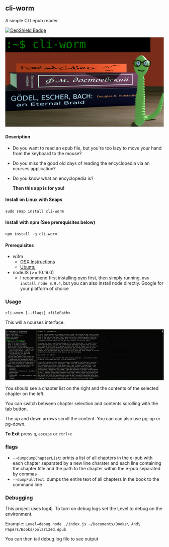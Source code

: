 cli-worm
------------------

A simple CLI epub reader

[![DepShield Badge](https://depshield.sonatype.org/badges/chriswininger/cli-worm/depshield.svg)](https://depshield.github.io)

![Alt text](docs/images/cli-worm-logo.png?raw=true "logo")

#### Description

* Do you want to read an epub file, but you're too lazy to move your hand from the keyboard to the mouse?

* Do you miss the good old days of reading the encyclopedia via an ncurses application?

* Do you know what an encyclopedia is?

  **Then this app is for you!**

#### Install on Linux with Snaps

`sudo snap install cli-worm`

#### Install with npm (See prerequisites below)
`npm install -g cli-worm`

#### Prerequisites
* w3m
    * [OSX Instructions](http://macappstore.org/w3m/)
    * [Ubuntu](https://www.howtoinstall.co/en/ubuntu/xenial/w3m)
* nodeJS (>= 10.19.0)
    * I recommend first installing [nvm](https://github.com/creationix/nvm/blob/master/README.md) first,
    then simply running, `nvm install node 8.9.4`, but you can also install node directly. Google
    for your platform of choice 


### Usage

`cli-worm [--flags] <filePath>`

This will a ncurses interface.

![Alt text](docs/images/cli-worm-screen-grab.png?raw=true "Screen Capture")

You should see a chapter list on the right and the contents of the selected chapter on the left.

You can switch between chapter selection and contents scrolling with the tab button.

The up and down arrows scroll the content. You can can also use pg-up or pg-down.

**To Exit** press `q`, `escape` or `ctrl+c`

### flags
* `--dumpdumpChapterList`: prints a list of all chapters in the e-pub with each chapter separated by a new line charater and each line containing the chapter title and the path to the chapter within the e-pub separated by commas
* `--dumpFullText`: dumps the entire text of all chapters in the book to the command line

### Debugging

This project uses log4j. To turn on debug logs set the Level to debug on the environment.

Example: `Level=debug node ./index.js ~/Documents/Books\ And\ Papers/Books/polarized.epub`

You can then tail debug.log file to see output 

